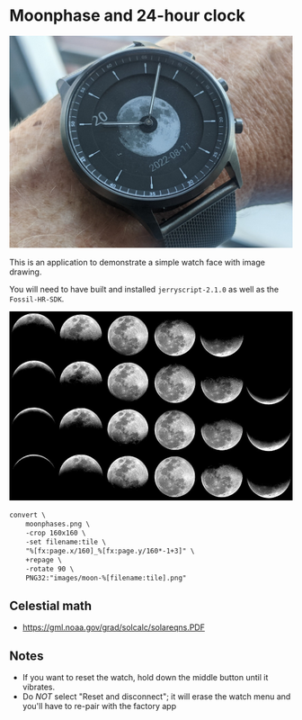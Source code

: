 # Moonphase and 24-hour clock

![Moon phase watch in an early form](moonwatch.jpg)

This is an application to demonstrate a simple watch face with image drawing.

You will need to have built and installed `jerryscript-2.1.0` as well as the `Fossil-HR-SDK`.

![Moon phases](moonphases.png)

```
convert \
	moonphases.png \
	-crop 160x160 \
	-set filename:tile \
	"%[fx:page.x/160]_%[fx:page.y/160*-1+3]" \
	+repage \
	-rotate 90 \
	PNG32:"images/moon-%[filename:tile].png"
```

## Celestial math

* https://gml.noaa.gov/grad/solcalc/solareqns.PDF

## Notes

* If you want to reset the watch, hold down the middle button until it vibrates.
* Do *NOT* select "Reset and disconnect"; it will erase the watch menu and you'll have to re-pair with the factory app

